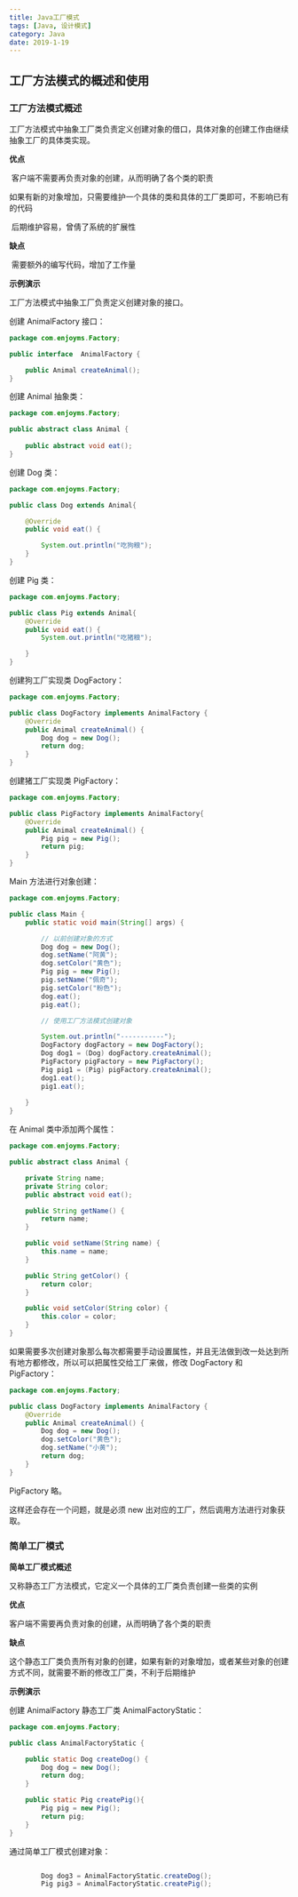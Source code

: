 ```yaml
---
title: Java工厂模式
tags: [Java, 设计模式]
category: Java
date: 2019-1-19
---
```




## 工厂方法模式的概述和使用

### 工厂方法模式概述

​	工厂方法模式中抽象工厂类负责定义创建对象的借口，具体对象的创建工作由继续抽象工厂的具体类实现。

**优点**

​	客户端不需要再负责对象的创建，从而明确了各个类的职责

​	如果有新的对象增加，只需要维护一个具体的类和具体的工厂类即可，不影响已有的代码
<!--more -->

​	后期维护容易，曾倩了系统的扩展性

**缺点**

​	需要额外的编写代码，增加了工作量

**示例演示**

工厂方法模式中抽象工厂负责定义创建对象的接口。

创建 AnimalFactory 接口：

```java
package com.enjoyms.Factory;

public interface  AnimalFactory {

    public Animal createAnimal();
}

```

创建 Animal 抽象类：

```java
package com.enjoyms.Factory;

public abstract class Animal {
	
    public abstract void eat();
}

```

创建 Dog 类：

```java
package com.enjoyms.Factory;

public class Dog extends Animal{

    @Override
    public void eat() {

        System.out.println("吃狗粮");
    }
}

```

创建 Pig 类：

```java
package com.enjoyms.Factory;

public class Pig extends Animal{
    @Override
    public void eat() {
        System.out.println("吃猪粮");

    }
}

```

创建狗工厂实现类 DogFactory：

```java
package com.enjoyms.Factory;

public class DogFactory implements AnimalFactory {
    @Override
    public Animal createAnimal() {
        Dog dog = new Dog();
        return dog;
    }
}

```

创建猪工厂实现类 PigFactory：

```java
package com.enjoyms.Factory;

public class PigFactory implements AnimalFactory{
    @Override
    public Animal createAnimal() {
        Pig pig = new Pig();
        return pig;
    }
}

```

Main 方法进行对象创建：

```java
package com.enjoyms.Factory;

public class Main {
    public static void main(String[] args) {

        // 以前创建对象的方式
        Dog dog = new Dog();
        dog.setName("阿黄");
        dog.setColor("黄色");
        Pig pig = new Pig();
        pig.setName("佩奇");
        pig.setColor("粉色");
        dog.eat();
        pig.eat();

        // 使用工厂方法模式创建对象

        System.out.println("-----------");
        DogFactory dogFactory = new DogFactory();
        Dog dog1 = (Dog) dogFactory.createAnimal();
        PigFactory pigFactory = new PigFactory();
        Pig pig1 = (Pig) pigFactory.createAnimal();
        dog1.eat();
        pig1.eat();
        
    }
}

```

在 Animal 类中添加两个属性：

```java
package com.enjoyms.Factory;

public abstract class Animal {

    private String name;
    private String color;
    public abstract void eat();

    public String getName() {
        return name;
    }

    public void setName(String name) {
        this.name = name;
    }

    public String getColor() {
        return color;
    }

    public void setColor(String color) {
        this.color = color;
    }
}

```



如果需要多次创建对象那么每次都需要手动设置属性，并且无法做到改一处达到所有地方都修改，所以可以把属性交给工厂来做，修改 DogFactory 和 PigFactory：

```java
package com.enjoyms.Factory;

public class DogFactory implements AnimalFactory {
    @Override
    public Animal createAnimal() {
        Dog dog = new Dog();
        dog.setColor("黄色");
        dog.setName("小黄");
        return dog;
    }
}

```

PigFactory 略。

这样还会存在一个问题，就是必须 new 出对应的工厂，然后调用方法进行对象获取。

###  简单工厂模式

**简单工厂模式概述**

又称静态工厂方法模式，它定义一个具体的工厂类负责创建一些类的实例

**优点**

客户端不需要再负责对象的创建，从而明确了各个类的职责

**缺点**

这个静态工厂类负责所有对象的创建，如果有新的对象增加，或者某些对象的创建方式不同，就需要不断的修改工厂类，不利于后期维护

**示例演示**

创建 AnimalFactory 静态工厂类 AnimalFactoryStatic：

```java
package com.enjoyms.Factory;

public class AnimalFactoryStatic {

    public static Dog createDog() {
        Dog dog = new Dog();
        return dog;
    }

    public static Pig createPig(){
        Pig pig = new Pig();
        return pig;
    }
}

```

通过简单工厂模式创建对象：

```java

        Dog dog3 = AnimalFactoryStatic.createDog();
        Pig pig3 = AnimalFactoryStatic.createPig();
```

